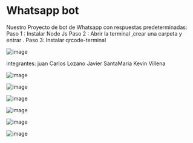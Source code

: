# Whatsapp bot

Nuestro Proyecto de bot de Whatsapp con respuestas predeterminadas:
Paso 1 : Instalar Node Js 
Paso 2 : Abrir la terminal ,crear una carpeta y entrar .
Paso 3: Instalar qrcode-terminal


![image](https://github.com/juancarlos5623/whatsapp-bot1/assets/127963030/e36fbd42-725d-424d-96c5-d9f8a4448020)



integrantes:
juan Carlos Lozano
Javier SantaMaria
Kevin Villena


![image](https://github.com/juancarlos5623/whatsapp-bot1/assets/127963030/ed470e1c-7abb-417c-ac7f-a959032a37c7)


![image](https://github.com/juancarlos5623/whatsapp-bot1/assets/127963030/bd7873da-e3f8-441e-9615-57ae7643a0b0)


![image](https://github.com/juancarlos5623/whatsapp-bot1/assets/127963030/1b9d7f27-dbbe-4699-b9a1-b4531cff8de1)


![image](https://github.com/juancarlos5623/whatsapp-bot1/assets/127963030/c04e7881-75e6-4e22-862e-3b1174790ddf)


![image](https://github.com/juancarlos5623/whatsapp-bot1/assets/127963030/8b2f036f-809b-4c40-b2ee-0277e5157f77)


![image](https://github.com/juancarlos5623/whatsapp-bot1/assets/127963030/074a1b08-a587-4d78-a710-e6aea8cf4ea0)

